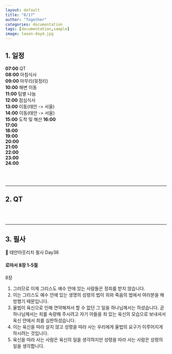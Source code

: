 ```yaml
---
layout: default
title: "8/17"
author: "Together"
categories: documentation
tags: [documentation,sample]
image: taean-day4.jpg
---
```


## 1. 일정
**07:00**  QT  
**08:00**  아침식사  
**09:00**  마무리(뒷정리)  
**10:00**  해변 이동  
**11:00**  팀별 나눔  
**12:00**  점심식사  
**13:00**  이동(태안 -> 서울)  
**14:00**  이동(태안 -> 서울)  
**15:00**  도착 및 해산
**16:00**  
**17:00**  
**18:00**  
**19:00**  
**20:00**  
**21:00**  
**22:00**  
**23:00**  
**24:00**  

<br>
<br>
<hr>

## 2. QT


<br>
<br>
<hr>


## 3. 필사
📝 태안아웃리치 필사 Day36

#### 로마서 8장 1-5절

8장
1. 그러므로 이제 그리스도 예수 안에 있는 사람들은 정죄를 받지 않습니다.
2. 이는 그리스도 예수 안에 있는 생명의 성령의 법이 죄와 죽음의 법에서 여러분을 해방했기 때문입니다.
3. 율법이 육신으로 인해 연약해져서 할 수 없던 그 일을 하나님께서는 하셨습니다. 곧 하나님께서는 죄를 속량해 주시려고 자기 아들을 죄 있는 육신의 모습으로 보내셔서 육신 안에서 죄를 심판하셨습니다.
4. 이는 육신을 따라 살지 않고 성령을 따라 사는 우리에게 율법의 요구가 이루어지게 하시려는 것입니다.
5. 육신을 따라 사는 사람은 육신의 일을 생각하지만 성령을 따라 사는 사람은 성령의 일을 생각합니다.
